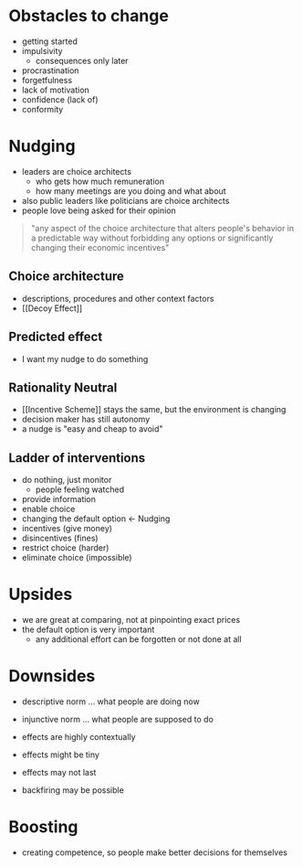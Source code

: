 # Obstacles to change
- getting started
- impulsivity
	- consequences only later
- procrastination
- forgetfulness
- lack of motivation
- confidence (lack of)
- conformity

# Nudging
- leaders are choice architects
	- who gets how much remuneration
	- how many meetings are you doing and what about
- also public leaders like politicians are choice architects
- people love being asked for their opinion

> "any aspect of the choice architecture that alters people's behavior in a predictable way without forbidding any options or significantly changing their economic incentives"

## Choice architecture
- descriptions, procedures and other context factors
- [[Decoy Effect]]

## Predicted effect
- I want my nudge to do something

## Rationality Neutral
- [[Incentive Scheme]] stays the same, but the environment is changing
- decision maker has still autonomy
- a nudge is "easy and cheap to avoid"

## Ladder of interventions
- do nothing, just monitor
	- people feeling watched
- provide information
- enable choice
- changing the default option <- Nudging
- incentives (give money)
- disincentives (fines)
- restrict choice (harder)
- eliminate choice (impossible)

# Upsides
- we are great at comparing, not at pinpointing exact prices
- the default option is very important
	- any additional effort can be forgotten or not done at all

# Downsides
- descriptive norm ... what people are doing now
- injunctive norm ... what people are supposed to do

- effects are highly contextually
- effects might be tiny
- effects may not last
- backfiring may be possible

# Boosting
- creating competence, so people make better decisions for themselves